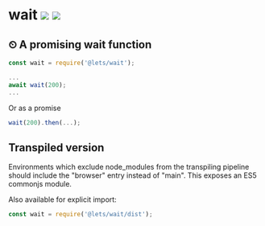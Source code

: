 # wait [![](https://img.shields.io/npm/v/@lets/wait.svg)](https://www.npmjs.com/package/@lets/wait) [![](https://img.shields.io/badge/source--000000.svg?logo=github&style=social)](https://github.com/omrilotan/mono/tree/master/packages/wait)

## ⏲ A promising wait function

```js
const wait = require('@lets/wait');

...
await wait(200);
...
```

Or as a promise
```js
wait(200).then(...);
```

## Transpiled version
Environments which exclude node_modules from the transpiling pipeline should include the "browser" entry instead of "main". This exposes an ES5 commonjs module.

Also available for explicit import:
```js
const wait = require('@lets/wait/dist');
```

